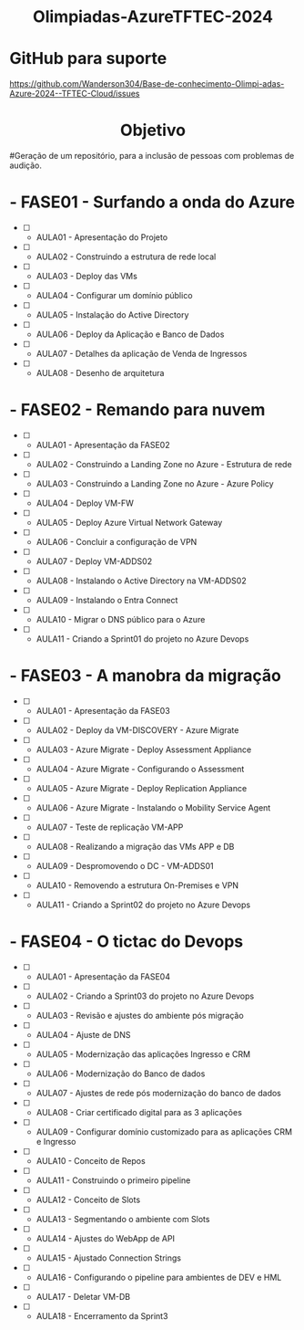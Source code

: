 <h1 align="center"> Olimpiadas-AzureTFTEC-2024 </h1>

# GitHub para suporte
https://github.com/Wanderson304/Base-de-conhecimento-Olimpi-adas-Azure-2024--TFTEC-Cloud/issues

<h1 align="center"> Objetivo </h1>
                    
#Geração de um repositório, para a inclusão de pessoas com problemas de audição.

# - FASE01 - Surfando a onda do Azure
  - [ ] - AULA01 - Apresentação do Projeto
  - [ ] - AULA02 - Construindo a estrutura de rede local
  - [ ] - AULA03 - Deploy das VMs
  - [ ] - AULA04 - Configurar um domínio público
  - [ ] - AULA05 - Instalação do Active Directory
  - [ ] - AULA06 - Deploy da Aplicação e Banco de Dados
  - [ ] - AULA07 - Detalhes da aplicação de Venda de Ingressos
  - [ ] - AULA08 - Desenho de arquitetura

# - FASE02 - Remando para nuvem
  - [ ] - AULA01 - Apresentação da FASE02
  - [ ] - AULA02 - Construindo a Landing Zone no Azure - Estrutura de rede
  - [ ] - AULA03 - Construindo a Landing Zone no Azure - Azure Policy
  - [ ] - AULA04 - Deploy VM-FW
  - [ ] - AULA05 - Deploy Azure Virtual Network Gateway
  - [ ] - AULA06 - Concluir a configuração de VPN
  - [ ] - AULA07 - Deploy VM-ADDS02
  - [ ] - AULA08 - Instalando o Active Directory na VM-ADDS02
  - [ ] - AULA09 - Instalando o Entra Connect
  - [ ] - AULA10 - Migrar o DNS público para o Azure 
  - [ ] - AULA11 - Criando a Sprint01 do projeto no Azure Devops


# - FASE03 - A manobra da migração
  - [ ] - AULA01 - Apresentação da FASE03
  - [ ] - AULA02 - Deploy da VM-DISCOVERY - Azure Migrate
  - [ ] - AULA03 - Azure Migrate - Deploy Assessment Appliance
  - [ ] - AULA04 - Azure Migrate - Configurando o Assessment
  - [ ] - AULA05 - Azure Migrate - Deploy Replication Appliance
  - [ ] - AULA06 - Azure Migrate - Instalando o Mobility Service Agent
  - [ ] - AULA07 - Teste de replicação VM-APP
  - [ ] - AULA08 - Realizando a migração das VMs APP e DB
  - [ ] - AULA09 - Despromovendo o DC - VM-ADDS01
  - [ ] - AULA10 - Removendo a estrutura On-Premises e VPN
  - [ ] - AULA11 - Criando a Sprint02 do projeto no Azure Devops

# - FASE04 - O tictac do Devops
  - [ ] - AULA01 - Apresentação da FASE04 
  - [ ] - AULA02 - Criando a Sprint03 do projeto no Azure Devops
  - [ ] - AULA03 - Revisão e ajustes do ambiente pós migração
  - [ ] - AULA04 - Ajuste de DNS
  - [ ] - AULA05 - Modernização das aplicações Ingresso e CRM
  - [ ] - AULA06 - Modernização do Banco de dados
  - [ ] - AULA07 - Ajustes de rede pós modernização do banco de dados
  - [ ] - AULA08 - Criar certificado digital para as 3 aplicações
  - [ ] - AULA09 - Configurar domínio customizado para as aplicações CRM e Ingresso
  - [ ] - AULA10 - Conceito de Repos
  - [ ] - AULA11 - Construindo o primeiro pipeline
  - [ ] - AULA12 - Conceito de Slots
  - [ ] - AULA13 - Segmentando o ambiente com Slots
  - [ ] - AULA14 - Ajustes do WebApp de API
  - [ ] - AULA15 - Ajustado Connection Strings
  - [ ] - AULA16 - Configurando o pipeline para ambientes de DEV e HML
  - [ ] - AULA17 - Deletar VM-DB
  - [ ] - AULA18 - Encerramento da Sprint3 
